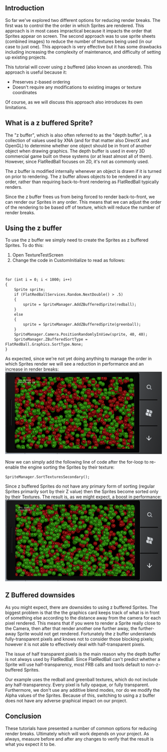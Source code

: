 ## Introduction

So far we've explored two different options for reducing render breaks. The first was to control the the order in which Sprites are rendered. This approach is in most cases impractical because it impacts the order that Sprites appear on screen. The second approach was to use sprite sheets (combined images) to reduce the number of textures being used (in our case to just one). This approach is very effective but it has some drawbacks including increasing the complexity of maintenance, and difficulty of setting up existing projects.

This tutorial will cover using z buffered (also known as unordered). This approach is useful because it:

-   Preserves z-based ordering
-   Doesn't require any modifications to existing images or texture coordinates

Of course, as we will discuss this approach also introduces its own limitations.

## What is a z buffered Sprite?

The "z buffer", which is also often referred to as the "depth buffer", is a collection of values used by XNA (and for that matter also DirectX and OpenGL) to determine whether one object should be in front of another object when drawing graphics. The depth buffer is used in every 3D commercial game built on these systems (or at least almost all of them). However, since FlatRedBall focuses on 2D, it's not as commonly used.

The z buffer is modified internally whenever an object is drawn if it is turned on prior to rendering. The z buffer allows objects to be rendered in any order, rather than requiring back-to-front rendering as FlatRedBall typically renders.

Since the z buffer frees us from being forced to render back-to-front, we can render our Sprites in any order. This means that we can adjust the order of the rendering to be based off of texture, which will reduce the number of render breaks.

## Using the z buffer

To use the z buffer we simply need to create the Sprites as z buffered Sprites. To do this:

1.  Open TextureTestScreen
2.  Change the code in CustomInitialize to read as follows:

&nbsp;

    for (int i = 0; i < 1000; i++)
    {
        Sprite sprite;
        if (FlatRedBallServices.Random.NextDouble() > .5)
        {
            sprite = SpriteManager.AddZBufferedSprite(redball);
        }
        else
        {
            sprite = SpriteManager.AddZBufferedSprite(greenball);
        }
        SpriteManager.Camera.PositionRandomlyInView(sprite, 40, 40);
        SpriteManager.ZBufferedSortType = FlatRedBall.Graphics.SortType.None;
    }

As expected, since we're not yet doing anything to manage the order in which Sprites render we will see a reduction in performance and an increase in render breaks:![ZBufferedRandomOrder.png](/media/migrated_media-ZBufferedRandomOrder.png)

Now we can simply add the following line of code after the for-loop to re-enable the engine sorting the Sprites by their texture:

    SpriteManager.SortTexturesSecondary();

Since z buffered Sprites do not have any primary form of sorting (regular Sprites primarily sort by their Z value) then the Sprites become sorted only by their Textures. The result is, as we might expect, a boost in performance:![ZBufferedOrderedByTexture.png](/media/migrated_media-ZBufferedOrderedByTexture.png)

## Z Buffered downsides

As you might expect, there are downsides to using z buffered Sprites. The biggest problem is that the the graphics card keeps track of what is in front of something else according to the distance away from the camera for each pixel rendered. This means that if you were to render a Sprite really close to the Camera, then after that render another one further away, the further-away Sprite would not get rendered. Fortunately the z buffer understands fully-transparent pixels and knows not to consider those blocking pixels; however it is not able to effectively deal with half-transparent pixels.

The issue of half transparent pixels is the main reason why the depth buffer is not always used by FlatRedBall. Since FlatRedBall can't predict whether a Sprite will use half-transparency, most FRB calls and tools default to non-z-buffered Sprites.

Our example uses the redball and greenball textures, which do not include any half-transparency. Every pixel is fully opaque, or fully transparent. Furthermore, we don't use any additive blend modes, nor do we modify the Alpha values of the Sprites. Because of this, switching to using a z buffer does not have any adverse graphical impact on our project.

## Conclusion

These tutorials have presented a number of common options for reducing render breaks. Ultimately which will work depends on your project. As always, measure before and after any changes to verify that the result is what you expect it to be.
